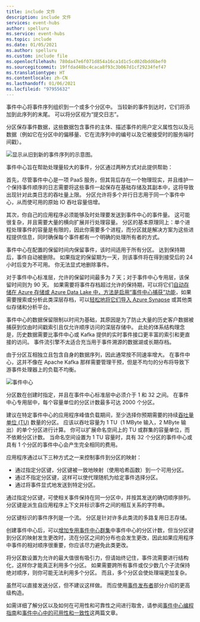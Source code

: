 ```yaml
---
title: include 文件
description: include 文件
services: event-hubs
author: spelluru
ms.service: event-hubs
ms.topic: include
ms.date: 01/05/2021
ms.author: spelluru
ms.custom: include file
ms.openlocfilehash: 780da47e6f071d854a16ca1d1c5cd02dbdd6bef0
ms.sourcegitcommit: 19ffdad48bc4caca8f93c3b067d1cf29234fef47
ms.translationtype: HT
ms.contentlocale: zh-CN
ms.lasthandoff: 01/06/2021
ms.locfileid: "97955632"
---
```

事件中心将事件序列组织到一个或多个分区中。 当较新的事件到达时，它们将添加到此序列的末尾。 可以将分区视为“提交日志”。

分区保存事件数据，这些数据包含事件的主体、描述事件的用户定义属性包以及元数据（例如它在分区中的偏移量、它在流序列中的编号以及它被接受时的服务端时间戳）。

![显示从旧到新的事件序列的示意图。](./media/event-hubs-partitions/partition.png)

事件中心旨在帮助处理量较大的事件，分区通过两种方式对此提供帮助：

首先，尽管事件中心是一项 PaaS 服务，但其背后存在一个物理现实，并且维护一个保持事件顺序的日志需要将这些事件一起保存在基础存储及其副本中，这将导致出现针对此类日志的吞吐量上限。 分区允许将多个并行日志用于同一个事件中心，从而使可用的原始 IO 吞吐容量倍增。

其次，你自己的应用程序必须能够及时处理要发送到事件中心的事件量。 这可能很复杂，并且需要大量的横向扩展并行处理容量。 分区的基本原理同上：单个进程处理事件的容量是有限的，因此你需要多个进程，而分区就是解决方案为这些进程提供信息，同时确保每个事件都有一个明确的处理所有者的方式。 

事件中心在配置的保留时间内保留事件，该时间适用于所有分区。 达到保持期后，事件自动被删除。 如果指定的保留期为一天，则该事件将在得到接受后的 24 小时后变为不可用。 你无法显式地删除事件。 

对于事件中心标准层，允许的保留时间最多为 7 天；对于事件中心专用层，该保留时间则为 90 天。 如果需要将事件存档超过允许的保持期，可以将它们[自动存储在 Azure 存储或 Azure Data Lake 中，方法是启用“事件中心捕获”功能](../articles/event-hubs/event-hubs-capture-overview.md)，如果需要搜索或分析此类深层存档，可以[轻松地将它们导入 Azure Synapse](../articles/event-hubs/store-captured-data-data-warehouse.md) 或其他类似存储和分析平台。 

事件中心的数据保留限制以时间为基础，其原因是为了防止大量的历史客户数据被捕获到仅由时间戳索引且仅允许顺序访问的深层存储中。 此处的体系结构理念是，历史数据需要比事件中心或 Kafka 提供的实时事件接口更丰富的索引和更直接的访问。 事件流引擎不太适合充当用于事件溯源的数据湖或长期存档。 

由于分区互相独立且包含自身的数据序列，因此通常按不同速率增大。 在事件中心，这并不像在 Apache Kafka 那样需要管理干预，但是不均匀的分布将导致下游事件处理器上的负载不均衡。

![事件中心](./media/event-hubs-partitions/multiple-partitions.png)

分区数在创建时指定，并且在事件中心标准层中必须介于 1 和 32 之间。 在事件中心专用层中，每个容量单位的分区计数最多可达 2000 个分区。 

建议在特定事件中心的应用程序峰值负载期间，至少选择你预期需要的持续[吞吐量单位 (TU)](../articles/event-hubs/event-hubs-faq.md#what-are-event-hubs-throughput-units) 数量的分区。 应该以吞吐容量为 1 TU（1 MByte 输入，2 MByte 输出）的单个分区进行计算。 你可以扩展命名空间上的 TU 或群集的容量单位，而不依赖分区计数。 当命名空间设置为 1 TU 容量时，具有 32 个分区的事件中心或具有 1 个分区的事件中心会产生完全相同的费用。 

应用程序通过以下三种方式之一来控制事件到分区的映射：

- 通过指定分区键，分区键被一致地映射（使用哈希函数）到一个可用分区。 
- 通过不指定分区键，这样可以使代理随机为给定事件选择分区。
- 通过将事件显式地发送到特定分区。

通过指定分区键，可使相关事件保持在同一分区中，并按其发送的确切顺序排列。 分区键是派生自应用程序上下文并标识事件之间的相互关系的字符串。

分区键标识的事件序列是一个流。 分区是针对许多此类流的多路复用日志存储。 

创建事件中心后，可以[增加](../articles/event-hubs/dynamically-add-partitions.md)[专用事件中心群集](../articles/event-hubs/event-hubs-dedicated-overview.md)中事件中心的分区计数，但当分区键到分区的映射发生更改时，流在分区之间的分布也会发生更改，因此如果应用程序中事件的相对顺序很重要，你应该尽力避免此类更改。

将分区数设置为允许的最大值很有吸引力，但请始终记住，事件流需要进行结构化，这样你才能真正利用多个分区。 如果需要跨所有事件或仅少数几个子流保持绝对顺序，则你可能无法利用多个分区。 而且，多个分区会使处理端更加复杂。 

虽然可以直接发送分区，但不建议这样做。 而应使用[事件发布者](../articles/event-hubs/event-hubs-features.md#event-publishers)部分介绍的更高级构造。 

如需详细了解分区以及如何在可用性和可靠性之间进行取舍，请参阅[事件中心编程指南](../articles/event-hubs/event-hubs-programming-guide.md#partition-key)和[事件中心中的可用性和一致性](../articles/event-hubs/event-hubs-availability-and-consistency.md)这两篇文章。
